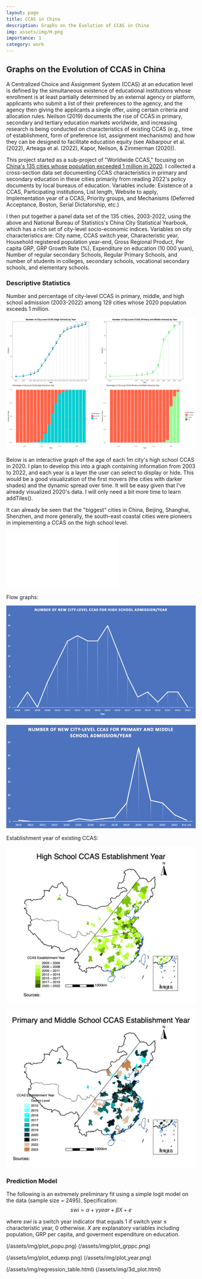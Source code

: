 ```yaml
---
layout: page
title: CCAS in China
description: Graphs on the Evolution of CCAS in China
img: assets/img/H.png
importance: 1
category: work
---
```


## Graphs on the Evolution of CCAS in China

A Centralized Choice and Assignment System (CCAS) at an education level is defined by the simultaneous existence of educational institutions whose enrollment is at least partially determined by an external agency or platform, applicants who submit a list of their preferences to the agency, and the agency then giving the applicants a single offer, using certain criteria and allocation rules. Neilson (2019) documents the rise of CCAS in primary, secondary and tertiary education markets worldwide, and increasing research is being conducted on characteristics of existing CCAS (e.g., time of establishment, form of preference list, assignment mechanisms) and how they can be designed to facilitate education equity (see Akbarpour et al. (2022), Arteaga et al. (2022), Kapor, Neilson, & Zimmerman (2020)).

This project started as a sub-project of "Worldwide CCAS," focusing on [China's 135 cities whose population exceeded 1 million in 2020](https://www.citypopulation.de/en/china/cities/). I collected a cross-section data set documenting CCAS characteristics in primary and secondary education in these cities primarily from reading 2022's policy documents by local bureaus of education. Variables include: Existence of a CCAS, Participating institutions, List length, Website to apply, Implementation year of a CCAS, Priority groups, and Mechanisms (Deferred Acceptance, Boston, Serial Dictatorship, etc.)

I then put together a panel data set of the 135 cities, 2003-2022, using the above and National Bureau of Statistics's China City Statistical Yearbook, which has a rich set of city-level socio-economic indices. Variables on city characteristics are: City name, CCAS switch year, Characteristic year, Household registered population year-end, Gross Regional Product, Per capita GRP, GRP Growth Rate (%), Expenditure on education (10 000 yuan), Number of regular secondary Schools, Regular Primary Schools, and number of students in colleges, secondary schools, vocational secondary schools, and elementary schools.

### Descriptive Statistics
Number and percentage of city-level CCAS in primary, middle, and high school admission (2003-2022) among 129 cities whose 2020 population exceeds 1 million.

![Descriptive Statistics](/assets/img/Comb1.png)

Below is an interactive graph of the age of each 1m city's high school CCAS in 2020. I plan to develop this into a graph containing information from 2003 to 2022, and each year is a layer the user can select to display or hide. This would be a good visualization of the first movers (the cities with darker shades) and the dynamic spread over time. It will be easy given that I've already visualized 2020's data. I will only need a bit more time to learn addTiles().

It can already be seen that the "biggest" cities in China, Beijing, Shanghai, Shenzhen, and more generally, the south-east coastal cities were pioneers in implementing a CCAS on the high school level.

![Interactive Graph](/assets/img/Agein2020.html)

Flow graphs:

![Flow Graph 1](/assets/img/H_flow.png)

![Flow Graph 2](/assets/img/PM_flow.png)

Establishment year of existing CCAS:

![Establishment Year 1](/assets/img/H.png)

![Establishment Year 2](/assets/img/PM.png)

### Prediction Model

The following is an extremely preliminary fit using a simple logit model on the data (sample size = 2495). Specification:
$$ swi = \alpha + \gamma year + \beta X + e $$
								
where $swi$ is a switch year indicator that equals 1 if switch year ≤ characteristic year, 0 otherwise. $X$ are explanatory variables including population, GRP per capita, and goverment expenditure on education.

(/assets/img/plot_popu.png)
(/assets/img/plot_grppc.png)

(/assets/img/plot_eduexp.png)
(/assets/img/plot_year.png)

(/assets/img/regression_table.html)
(/assets/img/3d_plot.html)
